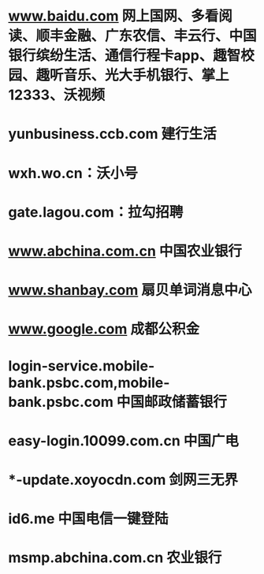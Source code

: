 # www.baidu.com 网上国网、多看阅读、顺丰金融、广东农信、丰云行、中国银行缤纷生活、通信行程卡app、趣智校园、趣听音乐、光大手机银行、掌上12333、沃视频
# yunbusiness.ccb.com 建行生活
# wxh.wo.cn：沃小号
# gate.lagou.com：拉勾招聘
# www.abchina.com.cn 中国农业银行
# www.shanbay.com 扇贝单词消息中心
# www.google.com 成都公积金
# login-service.mobile-bank.psbc.com,mobile-bank.psbc.com 中国邮政储蓄银行
# easy-login.10099.com.cn 中国广电
# *-update.xoyocdn.com 剑网三无界
# id6.me 中国电信一键登陆
# msmp.abchina.com.cn 农业银行